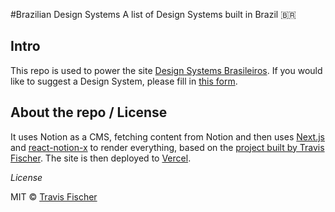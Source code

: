#Brazilian Design Systems
A list of Design Systems built in Brazil 🇧🇷

## Intro

This repo is used to power the site [Design Systems Brasileiros](https://designsystemsbrasileiros.com). If you would like to suggest a Design System, please fill in [this form](https://fo05bn7uchm.typeform.com/to/jAAvtMBf).


## About the repo / License
It uses Notion as a CMS, fetching content from Notion and then uses [Next.js](https://nextjs.org/) and [react-notion-x](https://github.com/NotionX/react-notion-x) to render everything, based on the [project built by Travis Fischer](https://github.com/transitive-bullshit/nextjs-notion-starter-kit). The site is then deployed to [Vercel](http://vercel.com).

*License*

MIT © [Travis Fischer](https://transitivebullsh.it)